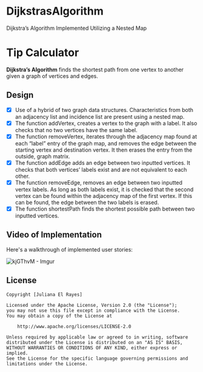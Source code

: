 # DijkstrasAlgorithm
 Dijkstra’s Algorithm Implemented Utilizing a Nested Map

# Tip Calculator

**Dijkstra’s Algorithm** finds the shortest path from one vertex to another given a graph of vertices and edges.

## Design 

* [x] Use of a hybrid of two graph data structures. Characteristics from both an adjacency list and incidence list are present using a nested map.
* [x] The function addVertex, creates a vertex to the graph with a label. It also checks that no two vertices have the same label. 
* [x] The function removeVertex, iterates through the adjacency map found at each “label” entry of the graph map, and removes the edge between the starting vertex and destination vertex. It then erases the entry from the outside, graph matrix. 
* [x] The function addEdge adds an edge between two inputted vertices. It checks that both vertices’ labels exist and are not equivalent to each other. 
* [x] The function removeEdge, removes an edge between two inputted vertex labels. As long as both labels exist, it is checked that the second vertex can be found within the adjacency map of the first vertex. If this can be found, the edge between the two labels is erased.
* [x] The function shortestPath finds the shortest possible path between two inputted vertices. 

## Video of Implementation

Here's a walkthrough of implemented user stories:

![kjGThvM - Imgur](https://user-images.githubusercontent.com/95254925/208816129-d781bc3d-e077-48e5-a851-c7c7fff8b324.gif)




## License

    Copyright [Juliana El Rayes]

    Licensed under the Apache License, Version 2.0 (the "License");
    you may not use this file except in compliance with the License.
    You may obtain a copy of the License at

        http://www.apache.org/licenses/LICENSE-2.0

    Unless required by applicable law or agreed to in writing, software
    distributed under the License is distributed on an "AS IS" BASIS,
    WITHOUT WARRANTIES OR CONDITIONS OF ANY KIND, either express or implied.
    See the License for the specific language governing permissions and
    limitations under the License.
